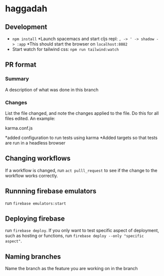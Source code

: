 # haggadah

## Development
* `npm install`
*Launch spacemacs and start cljs repl: `, -> ' -> shadow -> :app`
*This should start the browser on `localhost:8082`
* Start watch for tailwind css: `npm run tailwind:watch `

## PR format

 ### Summary
 A description of what was done in this branch
 
### Changes
List the file changed, and note the changes applied to the file. Do this for all files edited. An example:

karma.conf.js

*added configuration to run tests using karma
*Added targets so that tests are run in a headless browser

## Changing workflows
If a workflow is changed, run `act pulll_request` to see if the change to the workflow works correctly. 

## Runnning firebase emulators
run `firebase emulators:start`

## Deploying firebase
run `firebase deploy`. If you only want to test specific aspect of deployment, such as hosting or functions, run `firebase deploy --only "specific aspect"`.

## Naming branches
Name the branch as the feature you are working on in the branch
